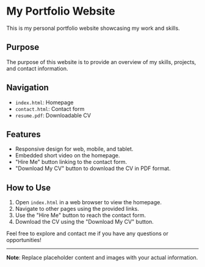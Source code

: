 # My Portfolio Website

This is my personal portfolio website showcasing my work and skills.

## Purpose
The purpose of this website is to provide an overview of my skills, projects, and contact information.

## Navigation
- `index.html`: Homepage
- `contact.html`: Contact form
- `resume.pdf`: Downloadable CV

## Features
- Responsive design for web, mobile, and tablet.
- Embedded short video on the homepage.
- "Hire Me" button linking to the contact form.
- "Download My CV" button to download the CV in PDF format.

## How to Use
1. Open `index.html` in a web browser to view the homepage.
2. Navigate to other pages using the provided links.
3. Use the "Hire Me" button to reach the contact form.
4. Download the CV using the "Download My CV" button.

Feel free to explore and contact me if you have any questions or opportunities!

---

**Note**: Replace placeholder content and images with your actual information.
